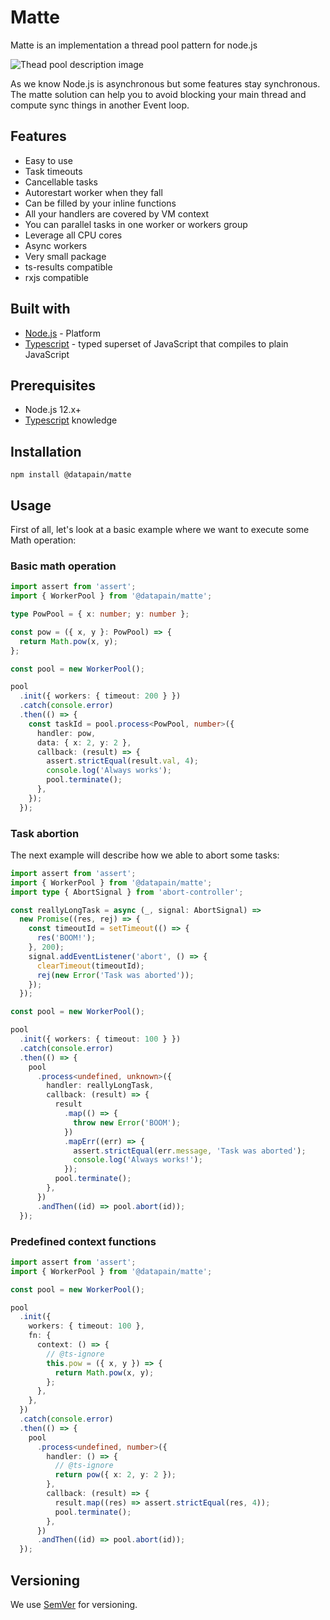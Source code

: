# Matte

Matte is an implementation a thread pool pattern for node.js

![Thead pool description image](https://upload.wikimedia.org/wikipedia/commons/thumb/0/0c/Thread_pool.svg/800px-Thread_pool.svg.png)

As we know Node.js is asynchronous but some features stay synchronous. The matte solution can help you to avoid blocking your main thread and compute sync things in another Event loop.
## Features
- Easy to use
- Task timeouts
- Cancellable tasks
- Autorestart worker when they fall
- Can be filled by your inline functions
- All your handlers are covered by VM context
- You can parallel tasks in one worker or workers group
- Leverage all CPU cores
- Async workers
- Very small package
- ts-results compatible
- rxjs compatible

## Built with

* [Node.js](https://nodejs.org/en/) - Platform
* [Typescript](https://www.typescriptlang.org/) - typed superset of JavaScript that compiles to plain JavaScript

## Prerequisites

- Node.js 12.x+
- [Typescript](https://www.typescriptlang.org/) knowledge

## Installation

`npm install @datapain/matte`

## Usage

First of all, let's look at a basic example where we want to execute some Math operation:

### Basic math operation

```typescript
import assert from 'assert';
import { WorkerPool } from '@datapain/matte';

type PowPool = { x: number; y: number };

const pow = ({ x, y }: PowPool) => {
  return Math.pow(x, y);
};

const pool = new WorkerPool();

pool
  .init({ workers: { timeout: 200 } })
  .catch(console.error)
  .then(() => {
    const taskId = pool.process<PowPool, number>({
      handler: pow,
      data: { x: 2, y: 2 },
      callback: (result) => {
        assert.strictEqual(result.val, 4);
        console.log('Always works');
        pool.terminate();
      },
    });
  });

```
### Task abortion
The next example will describe how we able to abort some tasks:
```typescript
import assert from 'assert';
import { WorkerPool } from '@datapain/matte';
import type { AbortSignal } from 'abort-controller';

const reallyLongTask = async (_, signal: AbortSignal) =>
  new Promise((res, rej) => {
    const timeoutId = setTimeout(() => {
      res('BOOM!');
    }, 200);
    signal.addEventListener('abort', () => {
      clearTimeout(timeoutId);
      rej(new Error('Task was aborted'));
    });
  });

const pool = new WorkerPool();

pool
  .init({ workers: { timeout: 100 } })
  .catch(console.error)
  .then(() => {
    pool
      .process<undefined, unknown>({
        handler: reallyLongTask,
        callback: (result) => {
          result
            .map(() => {
              throw new Error('BOOM');
            })
            .mapErr((err) => {
              assert.strictEqual(err.message, 'Task was aborted');
              console.log('Always works!');
            });
          pool.terminate();
        },
      })
      .andThen((id) => pool.abort(id));
  });

```

### Predefined context functions
```typescript
import assert from 'assert';
import { WorkerPool } from '@datapain/matte';

const pool = new WorkerPool();

pool
  .init({
    workers: { timeout: 100 },
    fn: {
      context: () => {
        // @ts-ignore
        this.pow = ({ x, y }) => {
          return Math.pow(x, y);
        };
      },
    },
  })
  .catch(console.error)
  .then(() => {
    pool
      .process<undefined, number>({
        handler: () => {
          // @ts-ignore
          return pow({ x: 2, y: 2 });
        },
        callback: (result) => {
          result.map((res) => assert.strictEqual(res, 4));
          pool.terminate();
        },
      })
      .andThen((id) => pool.abort(id));
  });

```

## Versioning

We use [SemVer](http://semver.org/) for versioning. 
